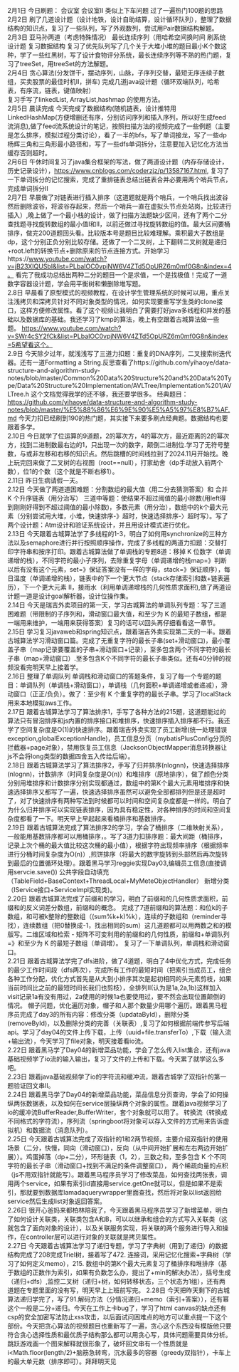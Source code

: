 2月1日 今日刷题： 会议室 会议室II 类似上下车问题   过了一遍热门100题的思路     
2月2日 刷了几道设计题（设计地铁，设计自助结算，设计循环队列），整理了数据结构的知识点，复习了一些队列，写了外观数列，尝试用Pair数据结构解题。   
2月3日 亚马孙两道（考虑特殊情况） 最长连续序列（用哈希空间换时间 刷系统设计题 复习数据结构 复习了优先队列写了几个关于大堆小堆的题目最小K个数这种，学了一些红黑树，写了设计食物评分系统，最长连续序列等不熟的热门题，复习了treeSet，用treeSet的方法解题。      
2月4日 贪心算法(分发饼干，摆动序列，山脉，子序列交替，最短无序连续子数组，买卖股票的最佳时机II，拼车) 完成几道java设计题（循环双端队列，哈希表，有序流，链表，键值映射）   
复习手写了linkedList, ArrayList,hashmap 的使用方法。      
2月5日 晨读完成 今天完成了数据结构(随机链表，设计推特用LinkedHashMap(方便增删还有序，分别访问序列和插入序列，所以好生成feed流消息),做了feed流系统设计的笔记，按照扫描方法的视频完成了一些例题（主要是怎么排序，模拟过程分类讨论），看了一半的bfs，写了单词接龙，写了一些dp杨辉三角和三角形最小路径和，写了一些dfs单词拆分，注意要加入记忆化方法当缓存否则超时。      
2月6日 午休时间复习了java集合框架的写法，做了两道设计题（内存存储设计，历史记录设计），https://www.cnblogs.com/coderzjz/p/13587167.html,  复习了一下单词拆分的记忆搜索，完成了重排链表总结出链表合并必要用两个哨兵节点，完成单词拆分II     
2月7日 早晨做了对链表进行插入排序（这道题就是两个哨兵，一个哨兵找出波谷然后删除波谷，将波谷存起来，然后一个哨兵一直在虚拟头节点处站岗，比较进行插入）,晚上做了一个最小栈的设计，做了扫描方法题缺少区间，还有了两个二分查找题寻找旋转数组的最小值I和II，以前还做过寻找旋转数组的值。最大区间要桶排序，做完200道题回头看。比较版本号是题目比较难理解。乘积最大子数组是dp，这个分别正负分别比较存储。还做了一个二叉树，上下翻转二叉树就是递归+root.left的转换节点+删除原来的节点连接方式。开始学习https://www.youtube.com/watch?v=jB23XIQUSbI&list=PLbaIOC0vpjNW6V4ZTd5OpURZ6m0mf0G8n&index=4。 看完了我成功总结出两种二分的题目一个是求值，一个是找极值！完成了一道数字容器设计题，学会用平衡树和懒删除堆写题。     
2.8日 早晨看了原型模式的视频教程，在设计学生管理系统的时候可以用，重点关注浅拷贝和深拷贝针对不同对象类型的情况，如何实现要重写学生类的clone接口，这样方便修改属性。看了这个视频让我明白了需要打好java多线程和并发的基础以及数据库的基础。我还学习了kmp的算法，晚上有空跟着古城算法做一些题。
https://www.youtube.com/watch?v=SWr4cSY2fCk&list=PLbaIOC0vpjNW6V4ZTd5OpURZ6m0mf0G8n&index=5希望看这个。    
2.9日 今天除夕过年，就浅浅写了三道力扣题：重复的DNA序列，二叉搜索树迭代器。还有一道Formatting a String.反思查看了https://github.com/yihaoye/data-structure-and-algorithm-study-notes/blob/master/Common%20Data%20Structure%20and%20Data%20Type/Data%20Structure%20Implementation/AVLTree/Implementation%201/AVLTree.h  这个文档觉得我学的还不够，我还要学很多。
经典题目：https://github.com/yihaoye/data-structure-and-algorithm-study-notes/blob/master/%E5%88%86%E6%9E%90%E5%A5%97%E8%B7%AF.md
今天力扣已经刷到190的热门题，其实接下来要多刷点经典题。数据结构也要跟着多学。    
2.10日 今日就学了位运算的9道题，2的幂次方，4的幂次方，最近距离的2的幂次方，找到二进制数最右边的1，只出现一次的数字，颠倒二进制位.学习了无符号整数，与或非左移和右移的知识点。然后跳槽的时间线拉到了2024.11月开始找。晚上玩完回来做了二叉树的右视图（root==null），打家劫舍（dp手动放入前两个数），位1的个数（这个就是不断右移1）。     
2.11日 昨日生病请假一天。        
2.12日 今天做了两道道困难题：分割数组的最大值（用二分去猜测答案）和 合并 K 个升序链表（用分治写） 三道中等题：使结果不超过阈值的最小除数(用left得到刚刚好得到不超过阈值的最小除数)，多数元素（用分治），数组中的k个最大元素（分别尝试用大堆，小堆，快速排序-》超时，快速选择排序-〉超时写）。写了两个设计题：Atm设计和验证系统设计，并且用设计模式进行优化。     
2.13日 今天跟着古城算法学了多线程的1-3，明白了如何用synchronize的三种方法以及semaphore进行并行按照顺序操作，完成了多线程的两道力扣题：交替打印字符串和按序打印。跟着古城算法做了单调栈的专题8道：移掉 K 位数字（单调递增的栈），不同字符的最小子序列，去除重复字母（单调递增的栈map=》判断以后有没有这个元素，set=》保证答案没有一样的字母，stack=》保证顺序），每日温度（单调递增的栈），链表中的下一个更大节点（stack存储索引和数+链表遍历），下一个更大元素 II，接雨水（利用单调递增栈的几何性质求面积),做了两道设计题一道是设计goal解析器，设计位操作集。    
2.14日 今天是瑞吉外卖项目的第一天，学习古城算法的单调队列专题：写了三道困难题（带限制的子序列和，滑动窗口最大值，和至少为 K 的最短子数组，都是一端用来维护，一端用来获得答案）复习的话可以回头再仔细看看这一章节。   
2.15日 学习复习javaweb和spring知识点，跟着瑞吉外卖实现第二天的一半。跟着古城算法学习滑动窗口篇。完成了无重复字符的最长子串(set+滑动窗口)，最小覆盖子串（map记录要覆盖的子串+滑动窗口+记录），至多包含两个不同字符的最长子串（map+滑动窗口）.至多包含K个不同字符的最长子串类似。还有40分钟的视频没看完明天早上接着学。     
2.16日 整理了单调队列 单调栈和滑动窗口的答题条件，复习了每一个专题的题目：单调队列（单调栈+滑动窗口），单调栈（几何面积+单调递增或者递减），滑动窗口（正正/负负）。做了：至少有 K 个重复字符的最长子串。学习了localStack用来本地模拟aws工作。        
2.17日 跟着古城算法学习了算法排序1，手写了各种方法的215题，这道题能过的算法只有冒泡排序和js内置的排序接口和堆排序，快速排序插入排序都不行。我还学了空间复杂度是O(1)的快速排序。跟着瑞吉外卖实现了员工新增(统一处理错误exception,globalExceptionHandle)，员工信息分页（mybatisPlusConfig分页的拦截器+page对象），禁用恢复员工信息（JacksonObjectMapper消息转换器让js不会将long类型的数据四舍五入传给后端）。  
2.18日 跟着古城算法学习了算法排序2，手写了归并排序(nlognn)，快速选择排序(nlognn)，计数排序（时间复杂度是O(n)）和堆排序（原地排序），做了颜色分类分别用堆排序和计数排序分别实现都通过，数组中的第K个最大元素用堆排序和快速选择排序又都写了一遍，快速选择排序虽然可以避免全部都排列但是还是超时了，对了快速排序有两种写法到时候都可以时间和空间复杂度都是一样的。明白了为什么归并排序可以实现链表排序，因为具有稳定性，对各种排序的时间和空间复杂度都看了一下。明天早上早起起来看桶排序和基数排序。    
2.19日 跟着古城算法完成了算法排序2的学习，学会了桶排序（二维映射关系），一般能用基数排序都可以用桶排序，。写了3道力扣排序题：最大间距（桶排序，记录上次个桶的最大值比较这次桶的最小值），根据字符出现频率排序（根据频率进行分桶时间复杂度为O(n)）,煎饼排序（将最大的数字旋转到头部然后再次旋转到最后的位置循环处理）。跟着黑马学习reggie实现Day03,编辑员工信息(直接调用servcie.save()) 公共字段自动填充（TableField+BaseContext+ThreadLocal+MyMeteObjectHandler） 新增分类（IService接口+ServiceImpl实现类)。          
2.20日 跟着古城算法完成了前缀和的学习，明白了前缀和的几何性质求面积，前缀和的反义词差分数组，前缀和的概念。 完成了7道前缀和的算法题：和位k的子数组，和可被k整除的整数组（(sum%k+k)%k），连续的子数组和（reminder寻找），连续数组（把0替换成-1，找出相同的sum）这几道题都可以用两数之和的模版写。二维区域和检索 - 矩阵不可变利用的前缀和的几何性质，前缀和+单调队列=》和至少为 K 的最短子数组（单调增）。 复习了一下单调队列，单调栈和滑动窗口。            
2.21日 跟着古城算法学完了dfs进阶，做了4道题，明白了4中优化方式，完成任务的最少工作时间段（dfs两次），完成所有工作的最短时间（把索引当成员工，组合各种工作分配，优化方式首先是从大到小排序其次是起初相同的头元素剪枝，如果当前时间比之前的最短时间长我们也剪枝），全排列II(认为是1a,2a,1b)这样加入visit记录1a有没有用过，2a使用的时候1a也要使用过，要不然会出现位置颠倒的情况。 帽子问题，优化遍历对象，帽子和人那个数量少用哪个遍历。跟着黑马程序员完成了day3的所有内容：修改分类（updataById），删除分类(removeById)，以及删除分类的完善（关联表）,复习了如何根据前端传参写后端api。学习了day04的文件上传下载，上传（uuid+file.transferTo）,下载（输入流+输出流），今天学习了file对象，明天接着看io流。   
2.22日 跟着黑马学了Day04的新增菜品功能，学会了怎么传入list集合，还有java基础视频学了io流的输入输出，复习了文件的上传和下载。今天累了就学这么多吧。  
2.23日 跟着java基础视频学了io的字符流和缓冲流，跟着古城学了双指针的第一题验证回文串II。     
2.24日 跟着黑马学了Day04的新增菜品功能，菜品信息分页查询，学会了如何操纵两张数据表，以及如何在service层操纵两个对象的属性。跟着java视频学习了io的缓冲流BufferReader,BufferWriter，套个对象就可以用了。 转换流（转换成不同格式的字符流），序列流（springboot将对象可以存入文件的方式用来告诉虚拟机）和数据流（消息队列）。  
2.25日 今天跟着古城算法完成了双指针的1和2两节视频，主要介绍双指针的使用场景（二分，快慢，同向（滑动窗口），反向（从中间开始扩展和左右两边开始扩展））。鸡蛋掉落（dp+二分），环形链表（1，2），三数之和，至多包含 K 个不同字符的最长子串（滑动窗口+找到不满足的条件调整窗口）， 两个稀疏向量的点积（js不用双指针就能写）。跟着黑马程序员学习了修改菜品，如何查找两张表，调用两个service，如果有索引id直接用service.getOne就可以，但是如果不是索引，那就要到数据库lamadaquerywrapper里面查找，然后将对象以list返回给service然后生成list对象返回答案。     
2.26日 很开心爸妈来都柏林陪我了，今天跟着黑马程序员学习了新增菜单，明白了如何设计关联类，关联类包含A和B，可以以继承和组合的方式写入关联类（这就包含了面向对象的设计），以及关联服务实现，将关联的两个服务进行导入和操作，在controller层可以进行对象的关联就是拷贝属性。       
2.27日 今天跟着古城算法学习了递归专题，学习了字典树（用到了递归）的数据结构完成了208完成Triel树，接着写了472. 连接词，采用记忆化搜索+字典树（学习了如何定义memo），215. 数组中的第K个最大元素复习了桶排序和堆排序（基于数组的正数作为索引，如果有负数怎么办，提出了+min的解决办法），括号生成（递归+dfs）,监控二叉树（递归+树，如何转移状态，三个状态为1组），还有两道题在专题里面的没有写，明天早上上班前写完。
2.28日 今天把昨天剩下的古城算法递归学完了，写了91.解码方法（分情况递归+memo（索引+答案）），还有幂这个一般是二分+递归。今天在工作上卡bug了，学习了html canvas的缺点还有csp的安全加密写法防止xss攻击，以后面试问困难点的地方可以重点提一下这个部份。今天把贪心算法的视频题目也重新写了一遍，贪心这个东西没有模版他只要符合贪心选择性质和最优质子结构那么都可以用贪心写，具体问题需要具体分析。跳跃游戏画一个图来解释就很形象了，破坏回文串有一个性质就是i<Math.floor(length/2)+脑筋急转弯，沉水最多的容器（greedy双指针），卡车上的最大单元数（排序即可）。拜拜明天见       

